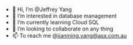 - 👋 Hi, I’m @Jeffrey Yang
- 👀 I’m interested in database management
- 🌱 I’m currently learning Cloud SQL
- 💞️ I’m looking to collaborate on any thing
- 📫 To reach me @jianming.yang@asx.com.au

<!---
JeffreyYang-DBA/JeffreyYang-DBA is a ✨ special ✨ repository because its `README.md` (this file) appears on your GitHub profile.
You can click the Preview link to take a look at your changes.
--->
